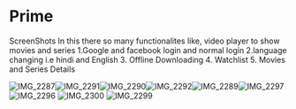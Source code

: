 # Prime
ScreenShots
In this there so many functionalites like, video player to show movies and series
1.Google and facebook login and normal login
2.language changing i.e hindi and English
3. Offline Downloading
4. Watchlist
5. Movies and Series Details



![IMG_2287](https://user-images.githubusercontent.com/47963168/145951501-c84e4c0c-8531-456b-8c71-678b186711d0.PNG)![IMG_2291](https://user-images.githubusercontent.com/47963168/145951521-1393edbc-7504-4363-a221-49373d2d7534.PNG)![IMG_2290](https://user-images.githubusercontent.com/47963168/145951528-eda45459-be16-4e08-9af8-a99e476356c2.PNG)![IMG_2292](https://user-images.githubusercontent.com/47963168/145951542-917ebdcd-4a3f-46e0-96c5-ec4f63c47ff8.PNG)![IMG_2289](https://user-images.githubusercontent.com/47963168/145951546-5f0556d1-f217-4f64-bd26-b271ee4d14cc.PNG)![IMG_2297](https://user-images.githubusercontent.com/47963168/145951559-a69a47c3-9703-42ac-b167-a1c5fe17ea59.PNG)![IMG_2296](https://user-images.githubusercontent.com/47963168/145951572-15ee4e5a-640d-40de-bc82-74de228d2b86.PNG)
![IMG_2300](https://user-images.githubusercontent.com/47963168/145952963-15b9c265-19f2-41ff-8ae8-79b105142dc2.PNG)
![IMG_2299](https://user-images.githubusercontent.com/47963168/145953081-5688c8c7-9ec0-48bb-881e-bcc50ae7e533.PNG)
